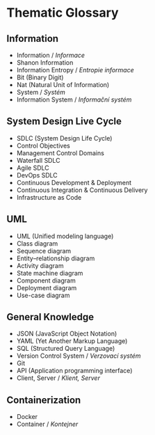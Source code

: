 # Thematic Glossary

## Information

- Information / *Informace*
- Shanon Information
- Information Entropy / *Entropie informace*
- Bit (Binary Digit)
- Nat (Natural Unit of Information)
- System / *Systém*
- Information System / *Informační systém*

## System Design Live Cycle
  
- SDLC (System Design Life Cycle)
- Control Objectives
- Management Control Domains
- Waterfall SDLC
- Agile SDLC
- DevOps SDLC
- Continuous Development & Deployment
- Continuous Integration & Continuous Delivery
- Infrastructure as Code

## UML

- UML (Unified modeling language)
- Class diagram
- Sequence diagram
- Entity–relationship diagram
- Activity diagram
- State machine diagram
- Component diagram
- Deployment diagram
- Use-case diagram


## General Knowledge

- JSON (JavaScript Object Notation)
- YAML (Yet Another Markup Language)
- SQL (Structured Query Language)
- Version Control System / *Verzovací systém*
- Git 
- API (Application programming interface)
- Client, Server / *Klient, Server*



## Containerization

- Docker
- Container / *Kontejner*
